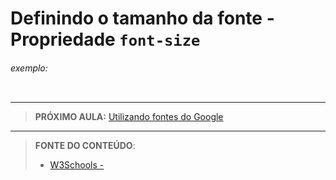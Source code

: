 # Definindo o tamanho da fonte - Propriedade `font-size`





###### exemplo:

``` css
```





***

> **PRÓXIMO AULA:** [Utilizando fontes do Google](../9.6-font-do-google)

***


> **FONTE DO CONTEÚDO**:
>
> - [W3Schools - ]()
